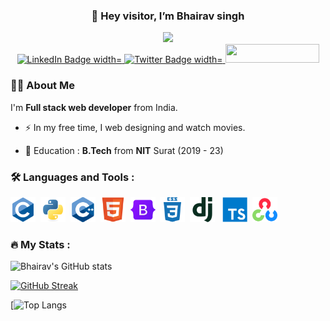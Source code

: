 <div id="header" align="center">
  
  ### 👋 Hey visitor, I’m Bhairav singh

  <img src="https://media.giphy.com/media/M9gbBd9nbDrOTu1Mqx/giphy.gif" width="100"/>

</div>

<div id="badges" align="center">
  
  <a href="https://www.linkedin.com/in/bhairav-singh-9917a224b/">
    <img src="https://img.shields.io/badge/-Bhairav-blue?style=flat&logo=Linkedin&logoColor=white" alt="LinkedIn Badge width="80" height="30""/>
  </a>

  <a href="https://twitter.com/Bhairav229060">
    <img src="https://img.shields.io/badge/Twitter-blue?style=for-the-badge&logo=twitter&logoColor=white" alt="Twitter Badge width="80" height="30""/>
  </a>

  <img src="https://komarev.com/ghpvc/?username=Alsticker67&style=flat-square&color=blue" alt="" width="150" height="30"/>

</div>

### :technologist: About Me

I'm **Full stack web developer** from India.

- :zap: In my free time, I web designing and watch movies. 

- :telescope: Education : **B.Tech** from **NIT** Surat (2019 - 23)

### :hammer_and_wrench: Languages and Tools :

<div>
    <img src="https://github.com/devicons/devicon/blob/master/icons/c/c-original.svg" title="C" alt="C" width="40" height="40"/>&nbsp;
    <img src="https://github.com/devicons/devicon/blob/master/icons/python/python-original.svg" title="Python" alt="Python" width="40" height="40"/>&nbsp;
  <img src="https://github.com/devicons/devicon/blob/master/icons/cplusplus/cplusplus-original.svg" title="C++" alt="C++" width="40" height="40"/>&nbsp;
  <img src="https://github.com/devicons/devicon/blob/master/icons/html5/html5-original.svg" title="HTML5" alt="HTML5" width="40" height="40"/>&nbsp;
   <img src="https://github.com/devicons/devicon/blob/master/icons/bootstrap/bootstrap-original.svg" title="Bootsrap" alt="ootsrap" width="40" height="40"/>&nbsp;
  <img src="https://raw.githubusercontent.com/devicons/devicon/1119b9f84c0290e0f0b38982099a2bd027a48bf1/icons/css3/css3-plain-wordmark.svg" height="40" width="40">&nbsp;
  <img src="https://raw.githubusercontent.com/devicons/devicon/1119b9f84c0290e0f0b38982099a2bd027a48bf1/icons/django/django-plain.svg" height="40" width="40"> &nbsp;
  <img src="https://github.com/devicons/devicon/blob/master/icons/typescript/typescript-plain.svg" title="typescript" alt="typescript" width="40" height="40"/>&nbsp;
<img src="https://github.com/devicons/devicon/blob/master/icons/opencv/opencv-original.svg" title="OpenCV" alt="OpenCV" width="40" height="40"/>&nbsp;

</div>

### :fire: My Stats :

![Bhairav's GitHub stats](https://github-readme-stats.vercel.app/api?username=Alsticker67&theme=vision-friendly-dark&show_icons=true)

[![GitHub Streak](http://github-readme-streak-stats.herokuapp.com?user=Alsticker67&theme=dark&background=000000)](https://git.io/streak-stats)

[![Top Langs](https://github-readme-stats.vercel.app/api/top-langs/?username=Alsticker67&layout=compact&theme=vision-friendly-dark)


<!--
**Alsticker67/Alsticker67** is a ✨ _special_ ✨ repository because its `README.md` (this file) appears on your GitHub profile.

Here are some ideas to get you started:


- 😄 Pronouns: ...
- ⚡ Fun fact: ...
-->
